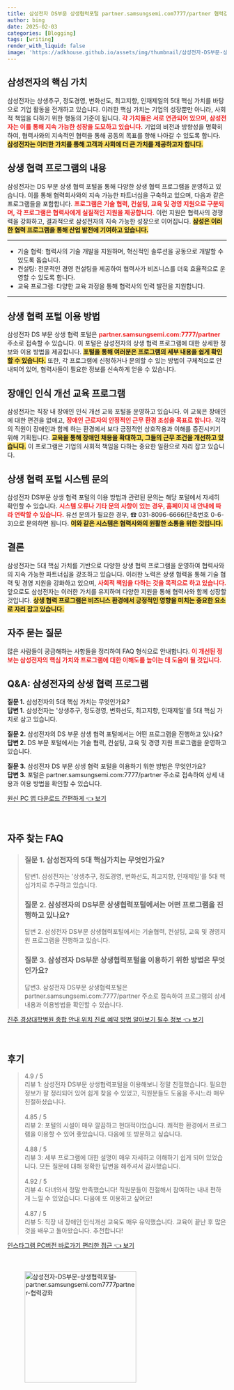 ```yaml
---
title: 삼성전자 DS부문 상생협력포털 partner.samsungsemi.com7777/partner 협력강화
author: bing
date: 2025-02-03
categories: [Blogging]
tags: [writing]
render_with_liquid: false
image: 'https://adkhouse.github.io/assets/img/thumbnail/삼성전자-DS부문-상생협력포털-partner.samsungsemi.com7777partner-협력강화.webp'
---
```



<h2 id='삼성전자의_핵심가치'>삼성전자의 핵심 가치</h2>

<p>삼성전자는 상생추구, 정도경영, 변화선도, 최고지향, 인재제일의 5대 핵심 가치를 바탕으로 기업 활동을 전개하고 있습니다. 이러한 핵심 가치는 기업의 성장뿐만 아니라, 사회적 책임을 다하기 위한 행동의 기준이 됩니다. <b><span style="color: #ee2323;">각 가치들은 서로 연관되어 있으며, 삼성전자는 이를 통해 지속 가능한 성장을 도모하고 있습니다.</span></b> 기업의 비전과 방향성을 명확히 하여, 협력사와의 지속적인 협력을 통해 공동의 목표를 향해 나아갈 수 있도록 합니다. <b><span style="background-color: #ffe066;">삼성전자는 이러한 가치를 통해 고객과 사회에 더 큰 가치를 제공하고자 합니다.</span></b></p>

<h2 id='상생협력_프로그램_내용'>상생 협력 프로그램의 내용</h2>

<p>삼성전자는 DS 부문 상생 협력 포털을 통해 다양한 상생 협력 프로그램을 운영하고 있습니다. 이를 통해 협력회사와의 지속 가능한 파트너십을 구축하고 있으며, 다음과 같은 프로그램들을 포함합니다. <b><span style="color: #ee2323;">프로그램은 기술 협력, 컨설팅, 교육 및 경영 지원으로 구분되며, 각 프로그램은 협력사에게 실질적인 지원을 제공합니다.</span></b> 이런 지원은 협력사의 경쟁력을 강화하고, 결과적으로 삼성전자의 지속 가능한 성장으로 이어집니다. <b><span style="background-color: #ffe066;">삼성은 이러한 협력 프로그램을 통해 산업 발전에 기여하고 있습니다.</span></b></p>

<hr />

<ul>
    <li>기술 협력: 협력사의 기술 개발을 지원하며, 혁신적인 솔루션을 공동으로 개발할 수 있도록 돕습니다.</li>
    <li>컨설팅: 전문적인 경영 컨설팅을 제공하여 협력사가 비즈니스를 더욱 효율적으로 운영할 수 있도록 합니다.</li>
    <li>교육 프로그램: 다양한 교육 과정을 통해 협력사의 인력 발전을 지원합니다.</li>
</ul>

<hr />

<h2 id='상생협력포털_이용방법'>상생 협력 포털 이용 방법</h2>

<p>삼성전자 DS 부문 상생 협력 포털은 <b><span style="color: #ee2323;">partner.samsungsemi.com:7777/partner</span></b> 주소로 접속할 수 있습니다. 이 포털은 삼성전자의 상생 협력 프로그램에 대한 상세한 정보와 이용 방법을 제공합니다. <b><span style="background-color: #ffe066;">포털을 통해 여러분은 프로그램의 세부 내용을 쉽게 확인할 수 있습니다.</span></b> 또한, 각 프로그램에 신청하거나 문의할 수 있는 방법이 구체적으로 안내되어 있어, 협력사들이 필요한 정보를 신속하게 얻을 수 있습니다.</p>

<h2 id='장애인_인식개선_교육'>장애인 인식 개선 교육 프로그램</h2>

<p>삼성전자는 직장 내 장애인 인식 개선 교육 포털을 운영하고 있습니다. 이 교육은 장애인에 대한 편견을 없애고, <b><span style="color: #ee2323;">장애인 근로자의 안정적인 근무 환경 조성을 목표로 합니다.</span></b> 각각의 직원이 장애인과 함께 하는 환경에서 보다 긍정적인 상호작용과 이해를 증진시키기 위해 기획됩니다. <b><span style="background-color: #ffe066;">교육을 통해 장애인 채용을 확대하고, 그들의 근무 조건을 개선하고 있습니다.</span></b> 이 프로그램은 기업의 사회적 책임을 다하는 중요한 일환으로 자리 잡고 있습니다.</p>

<h2 id='시스템_문의'>상생 협력 포털 시스템 문의</h2>

<p>삼성전자 DS부문 상생 협력 포털의 이용 방법과 관련된 문의는 해당 포털에서 자세히 확인할 수 있습니다. <b><span style="color: #ee2323;">시스템 오류나 기타 문의 사항이 있는 경우, 홈페이지 내 안내에 따라 연락할 수 있습니다.</span></b> 유선 문의가 필요한 경우, ☎ 031-8096-6666(단축번호 0-6-3)으로 문의하면 됩니다. <b><span style="background-color: #ffe066;">이와 같은 시스템은 협력사와의 원활한 소통을 위한 것입니다.</span></b></p>

<h2 id='결론'>결론</h2>

<p>삼성전자는 5대 핵심 가치를 기반으로 다양한 상생 협력 프로그램을 운영하여 협력사와의 지속 가능한 파트너십을 강조하고 있습니다. 이러한 노력은 상생 협력을 통해 기술 협력 및 경영 지원을 강화하고 있으며, <b><span style="color: #ee2323;">사회적 책임을 다하는 것을 목적으로 하고 있습니다.</span></b> 앞으로도 삼성전자는 이러한 가치를 유지하며 다양한 지원을 통해 협력사와 함께 성장할 것입니다. <b><span style="background-color: #ffe066;">상생 협력 프로그램은 비즈니스 환경에서 긍정적인 영향을 미치는 중요한 요소로 자리 잡고 있습니다.</span></b></p>

<h2 id='자주_묻는_질문'>자주 묻는 질문</h2>

<p>많은 사람들이 궁금해하는 사항들을 정리하여 FAQ 형식으로 안내합니다. <b><span style="color: #ee2323;">이 개선된 정보는 삼성전자의 핵심 가치와 프로그램에 대한 이해도를 높이는 데 도움이 될 것입니다.</span></b></p>

<h2 id='QNA_상생협력'>Q&A: 삼성전자의 상생 협력 프로그램</h2>

<p>
<b>질문 1.</b> 삼성전자의 5대 핵심 가치는 무엇인가요?<br />
<b>답변 1.</b> 삼성전자는 '상생추구, 정도경영, 변화선도, 최고지향, 인재제일'를 5대 핵심 가치로 삼고 있습니다.<br />

<b>질문 2.</b> 삼성전자의 DS 부문 상생 협력 포털에서는 어떤 프로그램을 진행하고 있나요?<br />
<b>답변 2.</b> DS 부문 포털에서는 기술 협력, 컨설팅, 교육 및 경영 지원 프로그램을 운영하고 있습니다.<br />

<b>질문 3.</b> 삼성전자 DS 부문 상생 협력 포털을 이용하기 위한 방법은 무엇인가요?<br />
<b>답변 3.</b> 포털은 partner.samsungsemi.com:7777/partner 주소로 접속하여 상세 내용과 이용 방법을 확인할 수 있습니다.</p>


<p><a class="click-button" title="원신 PC 앱 다운로드 간편하게" href="https://adkhouse.github.io/posts/%EC%9B%90%EC%8B%A0-PC-%EC%95%B1-%EB%8B%A4%EC%9A%B4%EB%A1%9C%EB%93%9C-%EA%B0%84%ED%8E%B8%ED%95%98%EA%B2%8C/" rel="dofollow">원신 PC 앱 다운로드 간편하게 👈 보기</a></p><br>
<h2 id='자주_찾는_FAQ'>자주 찾는 FAQ</h2>
<div itemscope="" itemtype="https://schema.org/FAQPage">
<blockquote>
<div itemscope="" itemprop="mainEntity" itemtype="https://schema.org/Question">
<h3 itemprop="name">질문 1. 삼성전자의 5대 핵심가치는 무엇인가요?</h3>
<div itemscope="" itemprop="acceptedAnswer" itemtype="https://schema.org/Answer">
<span itemprop="text">
<p>답변1. 삼성전자는 '상생추구, 정도경영, 변화선도, 최고지향, 인재제일'를 5대 핵심가치로 추구하고 있습니다.</p>
</span>
</div>
</div>
<div itemscope="" itemprop="mainEntity" itemtype="https://schema.org/Question">
<h3 itemprop="name">질문 2. 삼성전자의 DS부문 상생협력포털에서는 어떤 프로그램을 진행하고 있나요?</h3>
<div itemscope="" itemprop="acceptedAnswer" itemtype="https://schema.org/Answer">
<span itemprop="text">
<p>답변 2. 삼성전자 DS부문 상생협력포털에서는 기술협력, 컨설팅, 교육 및 경영지원 프로그램을 진행하고 있습니다.</p>
</span>
</div>
</div>
<div itemscope="" itemprop="mainEntity" itemtype="https://schema.org/Question">
<h3 itemprop="name">질문 3. 삼성전자 DS부문 상생협력포털을 이용하기 위한 방법은 무엇인가요?</h3>
<div itemscope="" itemprop="acceptedAnswer" itemtype="https://schema.org/Answer">
<span itemprop="text">
<p>답변3. 삼성전자 DS부문 상생협력포털은 partner.samsungsemi.com:7777/partner 주소로 접속하여 프로그램의 상세 내용과 이용방법을 확인할 수 있습니다.</p>
</span>
</div>
</div>
</blockquote>
</div>
<p><a class="click-button" title="진주 경상대학병원 종합 안내 위치 진료 예약 방법 알아보기 필수 정보" href="https://adkhouse.github.io/posts/%EC%A7%84%EC%A3%BC-%EA%B2%BD%EC%83%81%EB%8C%80%ED%95%99%EB%B3%91%EC%9B%90-%EC%A2%85%ED%95%A9-%EC%95%88%EB%82%B4-%EC%9C%84%EC%B9%98-%EC%A7%84%EB%A3%8C-%EC%98%88%EC%95%BD-%EB%B0%A9%EB%B2%95-%EC%95%8C%EC%95%84%EB%B3%B4%EA%B8%B0-%ED%95%84%EC%88%98-%EC%A0%95%EB%B3%B4/" rel="dofollow">진주 경상대학병원 종합 안내 위치 진료 예약 방법 알아보기 필수 정보 👈 보기</a></p><br>
<h2 id='후기'>후기</h2>
<div itemscope itemtype="https://schema.org/Product">
  <blockquote>
  <div itemprop="review" itemscope itemtype="https://schema.org/Review">
      <div itemprop="reviewRating" itemscope itemtype="https://schema.org/Rating"> <span itemprop="ratingValue">4.9</span> / <span itemprop="bestRating">5</span> </div>
      <span itemprop="reviewBody">리뷰 1: 삼성전자 DS부문 상생협력포털을 이용해보니 정말 친절했습니다. 필요한 정보가 잘 정리되어 있어 쉽게 찾을 수 있었고, 직원분들도 도움을 주시느라 매우 친절하셨습니다.</span>
  </div>
  <br>
  <div itemprop="review" itemscope itemtype="https://schema.org/Review">
      <div itemprop="reviewRating" itemscope itemtype="https://schema.org/Rating"> <span itemprop="ratingValue">4.85</span> / <span itemprop="bestRating">5</span> </div>
      <span itemprop="reviewBody">리뷰 2: 포털의 시설이 매우 깔끔하고 현대적이었습니다. 쾌적한 환경에서 프로그램을 이용할 수 있어 좋았습니다. 다음에 또 방문하고 싶습니다.</span>
  </div>
  <br>
  <div itemprop="review" itemscope itemtype="https://schema.org/Review">
      <div itemprop="reviewRating" itemscope itemtype="https://schema.org/Rating"> <span itemprop="ratingValue">4.88</span> / <span itemprop="bestRating">5</span> </div>
      <span itemprop="reviewBody">리뷰 3: 세부 프로그램에 대한 설명이 매우 자세하고 이해하기 쉽게 되어 있었습니다. 모든 질문에 대해 정확한 답변을 해주셔서 감사했습니다.</span>
  </div>
  <br>
  <div itemprop="review" itemscope itemtype="https://schema.org/Review">
      <div itemprop="reviewRating" itemscope itemtype="https://schema.org/Rating"> <span itemprop="ratingValue">4.92</span> / <span itemprop="bestRating">5</span> </div>
      <span itemprop="reviewBody">리뷰 4: 다녀와서 정말 만족했습니다! 직원분들이 친절해서 참여하는 내내 편하게 느낄 수 있었습니다. 다음에 또 이용하고 싶어요!</span>
  </div>
  <br>
  <div itemprop="review" itemscope itemtype="https://schema.org/Review">
      <div itemprop="reviewRating" itemscope itemtype="https://schema.org/Rating"> <span itemprop="ratingValue">4.87</span> / <span itemprop="bestRating">5</span> </div>
      <span itemprop="reviewBody">리뷰 5: 직장 내 장애인 인식개선 교육도 매우 유익했습니다. 교육이 끝난 후 많은 것을 배우고 돌아왔습니다. 추천합니다!</span>
  </div>
  </blockquote>
</div>
<p><a class="click-button" title="인스타그램 PC버전 바로가기 편리한 접근" href="https://adkhouse.github.io/posts/%EC%9D%B8%EC%8A%A4%ED%83%80%EA%B7%B8%EB%9E%A8-PC%EB%B2%84%EC%A0%84-%EB%B0%94%EB%A1%9C%EA%B0%80%EA%B8%B0-%ED%8E%B8%EB%A6%AC%ED%95%9C-%EC%A0%91%EA%B7%BC/" rel="dofollow">인스타그램 PC버전 바로가기 편리한 접근 👈 보기</a></p><br>
<figure class="image"><img src="https://adkhouse.github.io/assets/img/thumbnail/삼성전자-DS부문-상생협력포털-partner.samsungsemi.com7777partner-협력강화.webp" alt="삼성전자-DS부문-상생협력포털-partner.samsungsemi.com7777partner-협력강화" width="256" height="256"></figure>